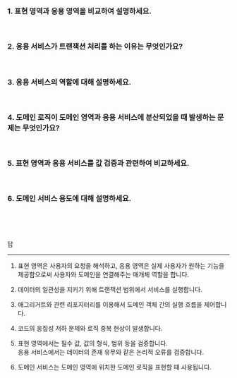 ### 1. 표현 영역과 응용 영역을 비교하여 설명하세요.

<br>

### 2. 응용 서비스가 트랜잭션 처리를 하는 이유는 무엇인가요?

<br>

### 3. 응용 서비스의 역할에 대해 설명하세요.

<br>

### 4. 도메인 로직이 도메인 영역과 응용 서비스에 분산되었을 때 발생하는 문제는 무엇인가요?

<br>

### 5. 표현 영역과 응용 서비스를 값 검증과 관련하여 비교하세요.

<br>

### 6. 도메인 서비스 용도에 대해 설명하세요.

<br>
<br>
<br>

답

---

1. 표현 영역은 사용자의 요청을 해석하고, 응용 영역은 실제 사용자가 원하는 기능을 제공함으로써 사용자와 도메인을 연결해주는 매개체 역할을 합니다.

2. 데이터의 일관성을 지키기 위해 트랜잭션 범위에서 서비스를 실행합니다.

3. 애그리거트와 관련 리포지터리를 이용해서 도메인 객체 간의 실행 흐름을 제어합니다.

4. 코드의 응집성 저하 문제와 로직 중복 현상이 발생합니다.

5. 표현 영역에서는 필수 값, 값의 형식, 범위 등을 검증합니다.  
   응용 서비스에서는 데이터의 존재 유무와 같은 논리적 오류를 검증합니다.

6. 도메인 서비스는 도메인 영역에 위치한 도메인 로직을 표현할 때 사용됩니다.
